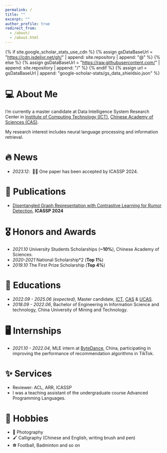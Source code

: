```yaml
---
permalink: /
title: ""
excerpt: ""
author_profile: true
redirect_from: 
  - /about/
  - /about.html
---
```


{% if site.google_scholar_stats_use_cdn %}
{% assign gsDataBaseUrl = "https://cdn.jsdelivr.net/gh/" | append: site.repository | append: "@" %}
{% else %}
{% assign gsDataBaseUrl = "https://raw.githubusercontent.com/" | append: site.repository | append: "/" %}
{% endif %}
{% assign url = gsDataBaseUrl | append: "google-scholar-stats/gs_data_shieldsio.json" %}


<!-- <span class='anchor' id='about-me'></span> -->



# 💻 About Me

I’m currently a master candidate at Data Intelligence System Research Center in [Institute of Computing Technology (ICT)](http://www.ict.ac.cn/), [Chinese Academy of Sciences (CAS)](http://www.cas.ac.cn/).

My research interest includes neural language processing and information retrieval. 

<!-- 🔮I have published more than 100 papers at the top international AI conferences with total <a href='https://scholar.google.com/citations?user=DhtAFkwAAAAJ'>google scholar citations <strong><span id='total_cit'>260000+</span></strong></a> (You can also use google scholar badge <a href='https://scholar.google.com/citations?user=DhtAFkwAAAAJ'><img src="https://img.shields.io/endpoint?url={{ url | url_encode }}&logo=Google%20Scholar&labelColor=f6f6f6&color=9cf&style=flat&label=citations"></a>). -->



# 🔥 News
- *2023.12*: &nbsp;🎉🎉 One paper has been accepted by ICASSP 2024.

# 📝 Publications 
<!--
<div class='paper-box'><div class='paper-box-image'><div><div class="badge">CVPR 2016</div><img src='images/500x300.png' alt="sym" width="100%"></div></div>
<div class='paper-box-text' markdown="1">

[Deep Residual Learning for Image Recognition](https://openaccess.thecvf.com/content_cvpr_2016/papers/He_Deep_Residual_Learning_CVPR_2016_paper.pdf)

**Kaiming He**, Xiangyu Zhang, Shaoqing Ren, Jian Sun

[**Project**](https://scholar.google.com/citations?view_op=view_citation&hl=zh-CN&user=DhtAFkwAAAAJ&citation_for_view=DhtAFkwAAAAJ:ALROH1vI_8AC) <strong><span class='show_paper_citations' data='DhtAFkwAAAAJ:ALROH1vI_8AC'></span></strong>
- Lorem ipsum dolor sit amet, consectetur adipiscing elit. Vivamus ornare aliquet ipsum, ac tempus justo dapibus sit amet. 
</div>
</div>
 -->
 
- [Disentangled Graph Representation with Contrastive Learning for Rumor Detection](https://ieeexplore.ieee.org/abstract/document/10446729), **ICASSP 2024**

# 🎖 Honors and Awards
- *2021.10* University Students Scholarships (**~10%**), Chinese Academy of Sciences.
- *2020-2021* National Scholarship*2 (**Top 1%**)
- *2019.10* The First Prize Scholarship (**Top 4%**)

  
# 📖 Educations
- *2022.09 - 2025.06 (expected)*,  Master candidate, [ICT](http://www.ict.ac.cn/), [CAS](http://www.cas.ac.cn/) & [UCAS](https://www.ucas.ac.cn/).
- *2018.09 - 2022.06*, Bachelor of Engineering in Information Science and technology, China University of Mining and Technology.



# 🖥️ Internships
- *2021.10 - 2022.04*, MLE intern at [ByteDance](https://www.bytedance.com/zh/), China, participating in improving the performance of recommendation algorithms in TikTok.


# ✨ Services
- Reviewer: ACL, ARR, ICASSP
- I was a teaching assistant of the undergraduate course Advanced Programming Languages.

# 🎨 Hobbies
- 📸 Photography
- 🖌️ Calligraphy (Chinese and English, writing brush and pen)
- ⚽ Football, Badminton and so on


